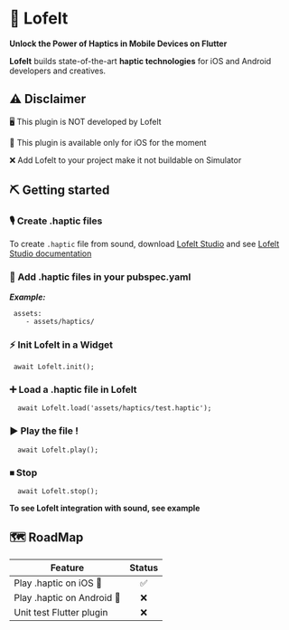 # 📳 Lofelt

**Unlock the Power of Haptics in Mobile Devices on Flutter**

**Lofelt** builds state-of-the-art **haptic technologies** for iOS and Android developers and creatives.

## ⚠️ Disclaimer

🖥 This plugin is NOT developed by Lofelt

🍏 This plugin is available only for iOS for the moment

❌ Add Lofelt to your project make it not buildable on Simulator

## ⛏ Getting started

### 🎙 Create .haptic files

To create `.haptic` file from sound, download [Lofelt Studio](https://lofelt.com/downloads) and see [Lofelt Studio documentation](https://developer.lofelt.com)

### 💼 Add .haptic files in your pubspec.yaml

***Example:***
```
 assets:
    - assets/haptics/
``` 

### ⚡️ Init Lofelt in a Widget

```
 await Lofelt.init();
``` 

### ➕️ Load a .haptic file in Lofelt

```
  await Lofelt.load('assets/haptics/test.haptic');
``` 

### ▶️ Play the file !

```
  await Lofelt.play();
``` 

### ⏹ Stop

```
  await Lofelt.stop();
``` 

**To see Lofelt integration with sound, see example**

## 🗺 RoadMap


| Feature | Status |
| ------------- |:-------------:|
| Play .haptic on iOS 🍏 | ✅ |
| Play .haptic on Android 🤖 | ❌ |   
| Unit test Flutter plugin | ❌ |    










